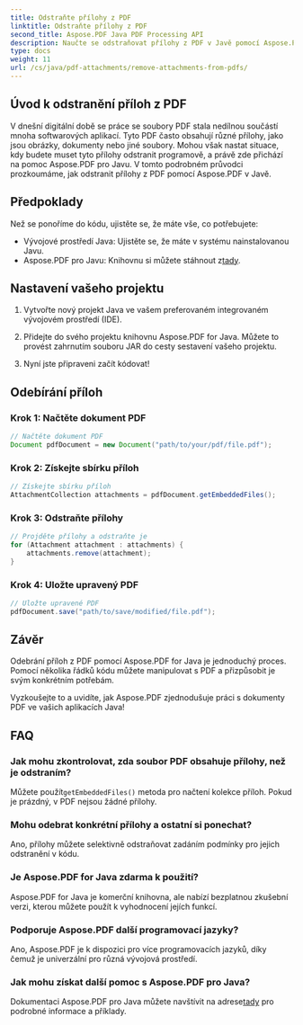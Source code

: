 ```yaml
---
title: Odstraňte přílohy z PDF
linktitle: Odstraňte přílohy z PDF
second_title: Aspose.PDF Java PDF Processing API
description: Naučte se odstraňovat přílohy z PDF v Javě pomocí Aspose.PDF. Podrobný průvodce a kód pro manipulaci s PDF.
type: docs
weight: 11
url: /cs/java/pdf-attachments/remove-attachments-from-pdfs/
---
```


## Úvod k odstranění příloh z PDF

V dnešní digitální době se práce se soubory PDF stala nedílnou součástí mnoha softwarových aplikací. Tyto PDF často obsahují různé přílohy, jako jsou obrázky, dokumenty nebo jiné soubory. Mohou však nastat situace, kdy budete muset tyto přílohy odstranit programově, a právě zde přichází na pomoc Aspose.PDF pro Javu. V tomto podrobném průvodci prozkoumáme, jak odstranit přílohy z PDF pomocí Aspose.PDF v Javě.

## Předpoklady

Než se ponoříme do kódu, ujistěte se, že máte vše, co potřebujete:

- Vývojové prostředí Java: Ujistěte se, že máte v systému nainstalovanou Javu.
-  Aspose.PDF pro Javu: Knihovnu si můžete stáhnout z[tady](https://releases.aspose.com/pdf/java/).

## Nastavení vašeho projektu

1. Vytvořte nový projekt Java ve vašem preferovaném integrovaném vývojovém prostředí (IDE).

2. Přidejte do svého projektu knihovnu Aspose.PDF for Java. Můžete to provést zahrnutím souboru JAR do cesty sestavení vašeho projektu.

3. Nyní jste připraveni začít kódovat!

## Odebírání příloh

### Krok 1: Načtěte dokument PDF

```java
// Načtěte dokument PDF
Document pdfDocument = new Document("path/to/your/pdf/file.pdf");
```

### Krok 2: Získejte sbírku příloh

```java
// Získejte sbírku příloh
AttachmentCollection attachments = pdfDocument.getEmbeddedFiles();
```

### Krok 3: Odstraňte přílohy

```java
// Projděte přílohy a odstraňte je
for (Attachment attachment : attachments) {
    attachments.remove(attachment);
}
```

### Krok 4: Uložte upravený PDF

```java
// Uložte upravené PDF
pdfDocument.save("path/to/save/modified/file.pdf");
```

## Závěr

Odebrání příloh z PDF pomocí Aspose.PDF for Java je jednoduchý proces. Pomocí několika řádků kódu můžete manipulovat s PDF a přizpůsobit je svým konkrétním potřebám.

Vyzkoušejte to a uvidíte, jak Aspose.PDF zjednodušuje práci s dokumenty PDF ve vašich aplikacích Java!

## FAQ

### Jak mohu zkontrolovat, zda soubor PDF obsahuje přílohy, než je odstraním?

 Můžete použít`getEmbeddedFiles()` metoda pro načtení kolekce příloh. Pokud je prázdný, v PDF nejsou žádné přílohy.

### Mohu odebrat konkrétní přílohy a ostatní si ponechat?

Ano, přílohy můžete selektivně odstraňovat zadáním podmínky pro jejich odstranění v kódu.

### Je Aspose.PDF for Java zdarma k použití?

Aspose.PDF for Java je komerční knihovna, ale nabízí bezplatnou zkušební verzi, kterou můžete použít k vyhodnocení jejích funkcí.

### Podporuje Aspose.PDF další programovací jazyky?

Ano, Aspose.PDF je k dispozici pro více programovacích jazyků, díky čemuž je univerzální pro různá vývojová prostředí.

### Jak mohu získat další pomoc s Aspose.PDF pro Java?

 Dokumentaci Aspose.PDF pro Java můžete navštívit na adrese[tady](https://reference.aspose.com/pdf/java/) pro podrobné informace a příklady.